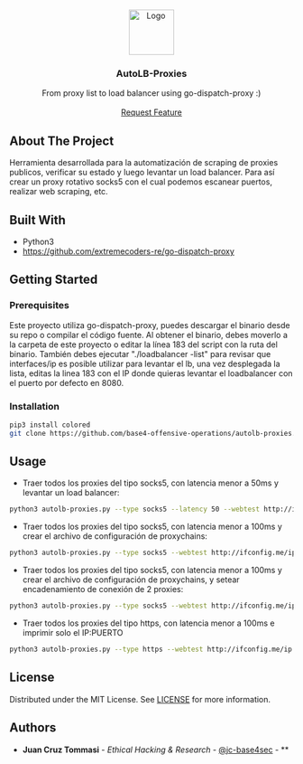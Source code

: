 <br/>
<p align="center">
  <a href="https://github.com/base4-offensive-operations/autolb-proxies">
    <img src="https://4.bp.blogspot.com/-a_5SXSkmbT0/Wb_dfwCEvTI/AAAAAAAAJP4/UN8oJorMU_c4o8dl8DaFC-4uTQOwzRBegCLcBGAs/s1600/Captura%2Bde%2Bpantalla%2B2017-09-18%2Ba%2Blas%2B11.50.36%2Ba.m..png" alt="Logo" width="80" height="80">
  </a>

  <h3 align="center">AutoLB-Proxies</h3>

  <p align="center">
    From proxy list to load balancer using go-dispatch-proxy :)
    <br/>
    <br/>
    <a href="https://github.com/base4-offensive-operations/autolb-proxies/issues">Request Feature</a>
  </p>
</p>

## About The Project

Herramienta desarrollada para la automatización de scraping de proxies publicos, verificar su estado y luego levantar un load balancer. Para así crear un proxy rotativo socks5 con el cual podemos escanear puertos, realizar web scraping, etc.

## Built With

- Python3
- https://github.com/extremecoders-re/go-dispatch-proxy

## Getting Started


### Prerequisites

Este proyecto utiliza go-dispatch-proxy, puedes descargar el binario desde su repo o compilar el código fuente. Al obtener el binario, debes moverlo a la carpeta de este proyecto o editar la línea 183 del script con la ruta del binario. 
También debes ejecutar "./loadbalancer -list" para revisar que interfaces/ip es posible utilizar para levantar el lb, una vez desplegada la lista, editas la linea 183 con el IP donde quieras levantar el loadbalancer con el puerto por defecto en 8080.

### Installation


```sh
pip3 install colored
git clone https://github.com/base4-offensive-operations/autolb-proxies.git
```

## Usage

- Traer todos los proxies del tipo socks5, con latencia menor a 50ms y levantar un load balancer:
```sh
python3 autolb-proxies.py --type socks5 --latency 50 --webtest http://ifconfig.me/ip --lbproxies
```

- Traer todos los proxies del tipo socks5, con latencia menor a 100ms y crear el archivo de configuración de proxychains:
```sh
python3 autolb-proxies.py --type socks5 --webtest http://ifconfig.me/ip --proxychains
```

- Traer todos los proxies del tipo socks5, con latencia menor a 100ms y crear el archivo de configuración de proxychains, y setear encadenamiento de conexión de 2 proxies:
```sh
python3 autolb-proxies.py --type socks5 --webtest http://ifconfig.me/ip --proxychains --chainlength 2
```

- Traer todos los proxies del tipo https, con latencia menor a 100ms e imprimir solo el IP:PUERTO
```sh
python3 autolb-proxies.py --type https --webtest http://ifconfig.me/ip --onlyip
```

## License

Distributed under the MIT License. See [LICENSE](https://github.com/base4-offensive-operations/autolb-proxies/blob/main/LICENSE.md) for more information.

## Authors

* **Juan Cruz Tommasi** - *Ethical Hacking & Research* - [@jc-base4sec](https://github.com/jc-base4sec) - **
